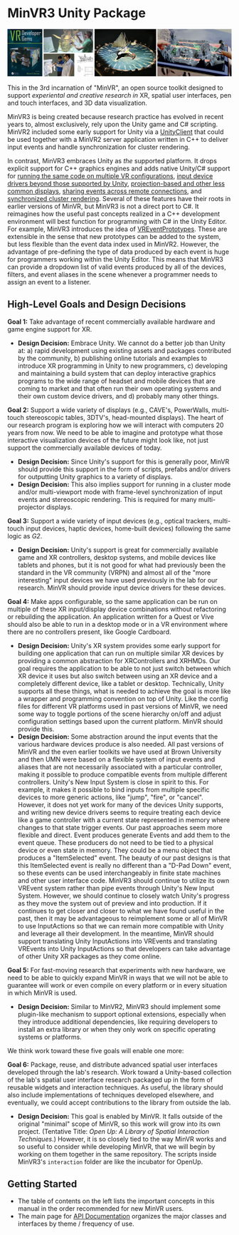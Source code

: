 # MinVR3 Unity Package

![minvr-teaser](../resources/minvr-teaser.png)

This in the 3rd incarnation of "MinVR", an open source toolkit designed to support *experiental and creative research in* XR, spatial user interfaces, pen and touch interfaces, and 3D data visualization.

MinVR3 is being created because research practice has evolved in recent years to, almost exclusively, rely upon the Unity game and C# scripting.  MinVR2 included some early support for Unity via a [UnityClient](https://github.com/MinVR/MinVRUnity) that could be used together with a MinVR2 server application written in C++ to deliver input events and handle synchronization for cluster rendering.  

In contrast, MinVR3 embraces Unity as *the* supported platform.  It drops explicit support for C++ graphics engines and adds native Unity/C# support for [running the same code on multiple VR configurations](11-vrconfigs.md), [input device drivers beyond those supported by Unity](13-input-devices.md), [projection-based and other less common displays](14-display-devices.md), [sharing events across remote connections](15-remote-connections.md), and [synchronized cluster rendering](16-cluster.md).  Several of these features have their roots in earlier versions of MinVR, but MinVR3 is not a direct port to C#.  It reimagines how the useful past concepts realized in a C++ development environment will best function for programming with C# in the Unity Editor.  For example, MinVR3 introduces the idea of [VREventPrototypes](12-vrevents.md).  These are extensible in the sense that new prototypes can be added to the system, but less flexible than the event data index used in MinVR2.  However, the advantage of pre-defining the type of data produced by each event is huge for programmers working within the Unity Editor.  This means that MinVR3 can provide a dropdown list of valid events produced by all of the devices, filters, and event aliases in the scene whenever a programmer needs to assign an event to a listener.


## High-Level Goals and Design Decisions

**Goal 1:** Take advantage of recent commercially available hardware and game engine support for XR.  
  - **Design Decision:** Embrace Unity. We cannot do a better job than Unity at: a) rapid development using existing assets and packages contributed by the community, b) publishing online tutorials and examples to introduce XR programming in Unity to new programmers, c) developing and maintaining a build system that can deploy interactive graphics programs to the wide range of headset and mobile devices that are coming to market and that often run their own operating systems and their own custom device drivers, and d) probably many other things.

**Goal 2:** Support a wide variety of displays (e.g., CAVE's, PowerWalls, multi-touch stereoscopic tables, 3DTV's, head-mounted displays). The heart of our research program is exploring how we will interact with computers 20 years from now.  We need to be able to imagine and prototype what those interactive visualization devices of the future might look like, not just support the commercially available devices of today.
  - **Design Decision:**  Since Unity's support for this is generally poor, MinVR should provide this support in the form of scripts, prefabs and/or drivers for outputting Unity graphics to a variety of displays.
  - **Design Decision:** This also implies support for running in a cluster mode and/or multi-viewport mode with frame-level synchronization of input events and stereoscopic rendering.  This is required for many multi-projector displays.

**Goal 3:** Support a wide variety of input devices (e.g., optical trackers, multi-touch input devices, haptic devices, home-built devices) following the same logic as *G2*.
  - **Design Decision:** Unity's support is great for commercially available game and XR controllers, desktop systems, and mobile devices like tablets and phones, but it is not good for what had previously been the standard in the VR community (VRPN) and almost all of the "more interesting" input devices we have used previously in the lab for our research.  MinVR should provide input device drivers for these devices.

**Goal 4:** Make apps configurable, so the same application can be run on multiple of these XR input/display device combinations without refactoring or rebuilding the application.  An application written for a Quest or Vive should also be able to run in a desktop mode or in a VR environment where there are no controllers present, like Google Cardboard.
  - **Design Decision:** Unity's XR system provides some early support for building one application that can run on multiple similar XR devices by providing a common abstraction for XRControllers and XRHMDs.  Our goal requires the application to be able to not just switch between which XR device it uses but also switch between using an XR device and a completely different device, like a tablet or desktop.  Technically, Unity supports all these things, what is needed to achieve the goal is more like a wrapper and programming convention on top of Unity.  Like the config files for different VR platforms used in past versions of MinVR, we need some way to toggle portions of the scene hierarchy on/off and adjust configuration settings based upon the current platform.  MinVR should provide this.
  - **Design Decision:** Some abstraction around the input events that the various hardware devices produce is also needed.  All past versions of MinVR and the even earlier toolkits we have used at Brown University and then UMN were based on a flexible system of input events and aliases that are not necessarily associated with a particular controller, making it possible to produce compatible events from multiple different controllers.  Unity's New Input System is close in spirit to this.  For example, it makes it possible to bind inputs from multiple specific devices to more generic actions, like "jump", "fire", or "cancel".  However, it does not yet work for many of the devices Unity supports, and writing new device drivers seems to require treating each device like a game controller with a current state represented in memory where changes to that state trigger events.  Our past approaches seem more flexible and direct.  Event produces generate Events and add them to the event queue.  These producers do not need to be tied to a physical device or even state in memory.  They could be a menu object that produces a "ItemSelected" event.  The beauty of our past designs is that this ItemSelected event is really no different than a "D-Pad Down" event, so these events can be used interchangeably in finite state machines and other user interface code.  MinVR3 should continue to utilize its own VREvent system rather than pipe events through Unity's New Input System.  However, we should continue to closely watch Unity's progress as they move the system out of preview and into production.  If it continues to get closer and closer to what we have found useful in the past, then it may be advantageous to reimplement some or all of MinVR to use InputActions so that we can remain more compatible with Unity and leverage all their development.  In the meantime, MinVR should support translating Unity InputActions into VREvents and translating VREvents into Unity InputActions so that developers can take advantage of other Unity XR packages as they come online.

**Goal 5:** For fast-moving research that experiments with new hardware, we need to be able to quickly expand MinVR in ways that we will not be able to guarantee will work or even compile on every platform or in every situation in which MinVR is used.  
  - **Design Decision:** Similar to MinVR2, MinVR3 should implement some plugin-like mechanism to support optional extensions, especially when they introduce additional dependencies, like requiring developers to install an extra library or when they only work on specific operating systems or platforms.

We think work toward these five goals will enable one more:

**Goal 6:** Package, reuse, and distribute advanced spatial user interfaces developed through the lab's research.  Work toward a Unity-based collection of the lab's spatial user interface research packaged up in the form of reusable widgets and interaction techniques.  As useful, the library should also include implementations of techniques developed elsewhere, and eventually, we could accept contributions to the library from outside the lab.  
  - **Design Decision:**  This goal is enabled by MinVR.  It falls outside of the original "minimal" scope of MinVR, so this work will grow into its own project.  (Tentative Title:  *Open Up: A Library of Spatial Interaction Techniques*.)  However, it is so closely tied to the way MinVR works and so useful to consider while developing MinVR, that we will begin by working on them together in the same repository.  The scripts inside MinVR3's `interaction` folder are like the incubator for OpenUp.



## Getting Started

- The table of contents on the left lists the important concepts in this manual in the order recommended for new MinVR users.
- The main page for [API Documentation](../api/index.md) organizes the major classes and interfaces by theme / frequency of use.

